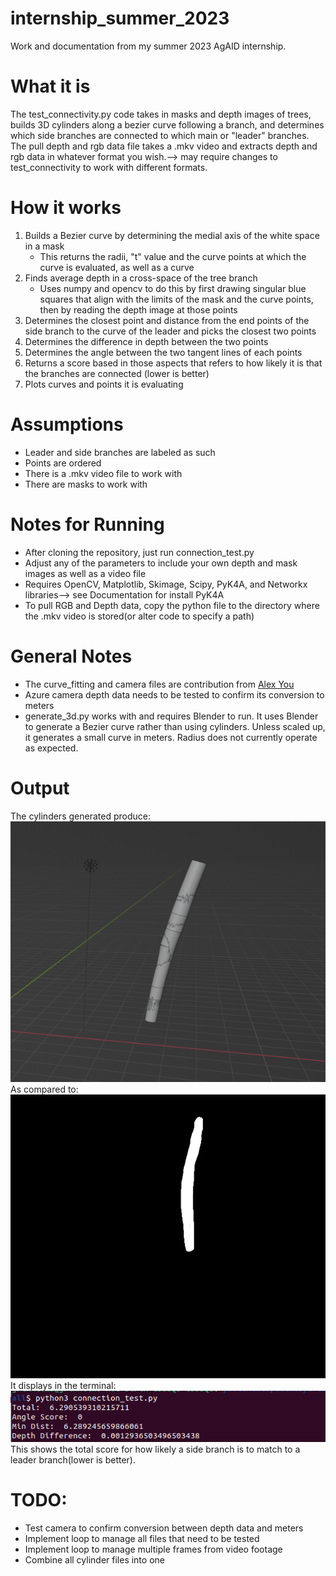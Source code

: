 # internship_summer_2023
Work and documentation from my summer 2023 AgAID internship.

# What it is
The test_connectivity.py code takes in masks and depth images of trees, builds 3D cylinders along a bezier curve following a branch, and determines which side branches are connected to which main or "leader" branches.
The pull depth and rgb data file takes a .mkv video and extracts depth and rgb data in whatever format you wish.--> may require changes to test_connectivity to work with different formats.

# How it works
1. Builds a Bezier curve by determining the medial axis of the white space in a mask
   - This returns the radii, "t" value and the curve points at which the curve is evaluated, as well as a curve
2. Finds average depth in a cross-space of the tree branch
   - Uses numpy and opencv to do this by first drawing singular blue squares that align with the limits of the mask and the curve points, then by reading the depth image at those points
3. Determines the closest point and distance from the end points of the side branch to the curve of the leader and picks the closest two points
4. Determines the difference in depth between the two points
5. Determines the angle between the two tangent lines of each points
6. Returns a score based in those aspects that refers to how likely it is that the branches are connected (lower is better)
7. Plots curves and points it is evaluating
    
# Assumptions
- Leader and side branches are labeled as such
- Points are ordered
- There is a .mkv video file to work with
- There are masks to work with
  
# Notes for Running
- After cloning the repository, just run connection_test.py
- Adjust any of the parameters to include your own depth and mask images as well as a video file
- Requires OpenCV, Matplotlib, Skimage, Scipy, PyK4A, and Networkx libraries--> see Documentation for install PyK4A
- To pull RGB and Depth data, copy the python file to the directory where the .mkv video is stored(or alter code to specify a path)

# General Notes
- The curve_fitting and camera files are contribution from [Alex You](https://github.com/osu-youa)
- Azure camera depth data needs to be tested to confirm its conversion to meters
- generate_3d.py works with and requires Blender to run. It uses Blender to generate a Bezier curve rather than using cylinders. Unless scaled up, it generates a small curve in meters. Radius does not currently operate as expected.


# Output
The cylinders generated produce:
![alt text](generated.png)
As compared to:
![alt text](leader_mask.png)
It displays in the terminal:
![alt text](output.png)
This shows the total score for how likely a side branch is to match to a leader branch(lower is better).

# TODO:
- Test camera to confirm conversion between depth data and meters
- Implement loop to manage all files that need to be tested
- Implement loop to manage multiple frames from video footage
- Combine all cylinder files into one
